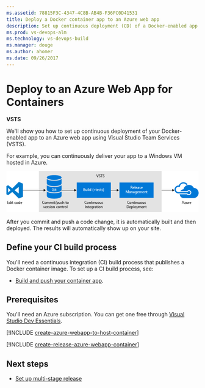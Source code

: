 ```yaml
---
ms.assetid: 78815F3C-4347-4C8B-AB4B-F36FC0D41531
title: Deploy a Docker container app to an Azure web app
description: Set up continuous deployment (CD) of a Docker-enabled app to an Azure web app from Release Management in Visual Studio Team Services (VSTS) or Microsoft Team Foundation Server (TFS)
ms.prod: vs-devops-alm
ms.technology: vs-devops-build
ms.manager: douge
ms.author: ahomer
ms.date: 09/26/2017
---
```


# Deploy to an Azure Web App for Containers

**VSTS**

We'll show you how to set up continuous deployment of your Docker-enabled app to an Azure web app using
Visual Studio Team Services (VSTS).

For example, you can continuously deliver your app to a Windows VM hosted in Azure.

![A typical release pipeline for web applications](azure/_shared/_img/vscode-git-ci-cd-to-azure.png)

After you commit and push a code change, it is automatically built and then deployed. The results will automatically show up on your site.

## Define your CI build process

You'll need a continuous integration (CI) build process that publishes a Docker container image.
To set up a CI build process, see:

* [Build and push your container app](../containers/build-container.md).

## Prerequisites

You'll need an Azure subscription. You can get one free through [Visual Studio Dev Essentials](https://www.visualstudio.com/dev-essentials/).

[!INCLUDE [create-azure-webapp-to-host-container](../_shared/create-azure-webapp-to-host-container.md)]

[!INCLUDE [create-release-azure-webapp-container](../_shared/create-release-azure-webapp-container.md)]

## Next steps

* [Set up multi-stage release](../../actions/define-multistage-release-process.md)
